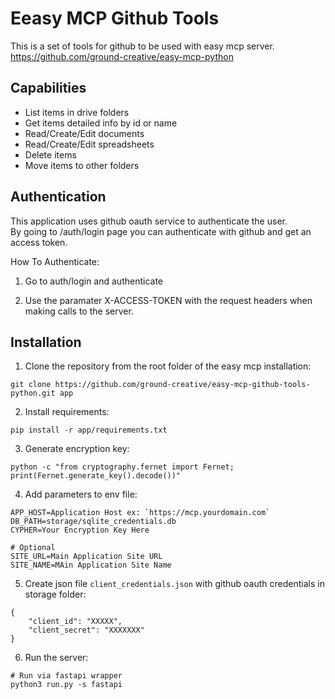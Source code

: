 # Eeasy MCP Github Tools

This is a set of tools for github to be used with easy mcp server.<br>
https://github.com/ground-creative/easy-mcp-python

## Capabilities

- List items in drive folders
- Get items detailed info by id or name
- Read/Create/Edit documents
- Read/Create/Edit spreadsheets
- Delete items
- Move items to other folders

## Authentication

This application uses github oauth service to authenticate the user.<br>
By going to /auth/login page you can authenticate with github and get an access token.

How To Authenticate:

1. Go to auth/login and authenticate

2. Use the paramater X-ACCESS-TOKEN with the request headers when making calls to the server.

## Installation

1. Clone the repository from the root folder of the easy mcp installation:

```
git clone https://github.com/ground-creative/easy-mcp-github-tools-python.git app
```

2. Install requirements:

```
pip install -r app/requirements.txt
```

3. Generate encryption key:

```
python -c "from cryptography.fernet import Fernet; print(Fernet.generate_key().decode())"
```

4. Add parameters to env file:

```
APP_HOST=Application Host ex: `https://mcp.yourdomain.com`
DB_PATH=storage/sqlite_credentials.db
CYPHER=Your Encryption Key Here

# Optional
SITE_URL=Main Application Site URL
SITE_NAME=MAin Application Site Name
```

5. Create json file `client_credentials.json` with github oauth credentials in storage folder:

```
{
    "client_id": "XXXXX",
    "client_secret": "XXXXXXX"
}
```

6. Run the server:

```
# Run via fastapi wrapper
python3 run.py -s fastapi
```
